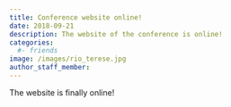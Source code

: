 ```yaml
---
title: Conference website online!
date: 2018-09-21
description: The website of the conference is online!
categories:
  #- friends
image: /images/rio_terese.jpg
author_staff_member:
---
```

The website is finally online!
